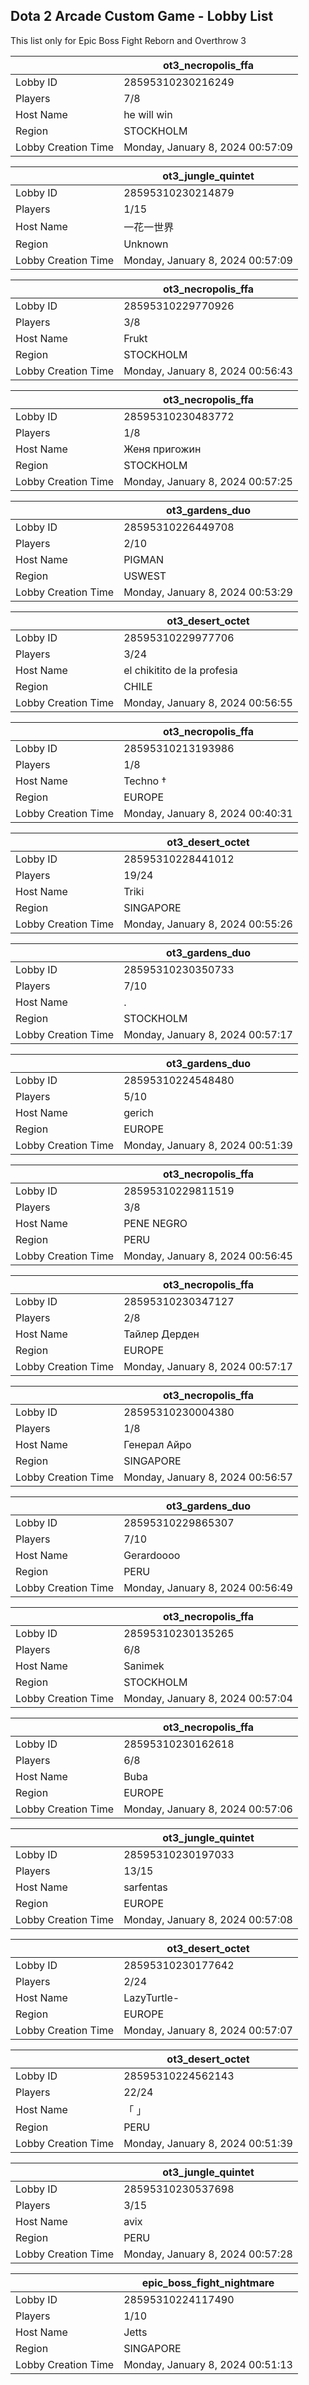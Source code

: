 ## Dota 2 Arcade Custom Game - Lobby List

This list only for Epic Boss Fight Reborn and Overthrow 3

|  | ot3_necropolis_ffa |
| ------ | ------ |
| Lobby ID | 28595310230216249 |
| Players | 7/8 |
| Host Name | he will win |
| Region | STOCKHOLM |
| Lobby Creation Time | Monday, January 8, 2024 00:57:09 |


|  | ot3_jungle_quintet |
| ------ | ------ |
| Lobby ID | 28595310230214879 |
| Players | 1/15 |
| Host Name | 一花一世界 |
| Region | Unknown |
| Lobby Creation Time | Monday, January 8, 2024 00:57:09 |


|  | ot3_necropolis_ffa |
| ------ | ------ |
| Lobby ID | 28595310229770926 |
| Players | 3/8 |
| Host Name | Frukt |
| Region | STOCKHOLM |
| Lobby Creation Time | Monday, January 8, 2024 00:56:43 |


|  | ot3_necropolis_ffa |
| ------ | ------ |
| Lobby ID | 28595310230483772 |
| Players | 1/8 |
| Host Name | Женя пригожин |
| Region | STOCKHOLM |
| Lobby Creation Time | Monday, January 8, 2024 00:57:25 |


|  | ot3_gardens_duo |
| ------ | ------ |
| Lobby ID | 28595310226449708 |
| Players | 2/10 |
| Host Name | PIGMAN |
| Region | USWEST |
| Lobby Creation Time | Monday, January 8, 2024 00:53:29 |


|  | ot3_desert_octet |
| ------ | ------ |
| Lobby ID | 28595310229977706 |
| Players | 3/24 |
| Host Name | el chikitito de la profesia |
| Region | CHILE |
| Lobby Creation Time | Monday, January 8, 2024 00:56:55 |


|  | ot3_necropolis_ffa |
| ------ | ------ |
| Lobby ID | 28595310213193986 |
| Players | 1/8 |
| Host Name | Techno † |
| Region | EUROPE |
| Lobby Creation Time | Monday, January 8, 2024 00:40:31 |


|  | ot3_desert_octet |
| ------ | ------ |
| Lobby ID | 28595310228441012 |
| Players | 19/24 |
| Host Name | Triki |
| Region | SINGAPORE |
| Lobby Creation Time | Monday, January 8, 2024 00:55:26 |


|  | ot3_gardens_duo |
| ------ | ------ |
| Lobby ID | 28595310230350733 |
| Players | 7/10 |
| Host Name | . |
| Region | STOCKHOLM |
| Lobby Creation Time | Monday, January 8, 2024 00:57:17 |


|  | ot3_gardens_duo |
| ------ | ------ |
| Lobby ID | 28595310224548480 |
| Players | 5/10 |
| Host Name | gerich |
| Region | EUROPE |
| Lobby Creation Time | Monday, January 8, 2024 00:51:39 |


|  | ot3_necropolis_ffa |
| ------ | ------ |
| Lobby ID | 28595310229811519 |
| Players | 3/8 |
| Host Name | PENE  NEGRO |
| Region | PERU |
| Lobby Creation Time | Monday, January 8, 2024 00:56:45 |


|  | ot3_necropolis_ffa |
| ------ | ------ |
| Lobby ID | 28595310230347127 |
| Players | 2/8 |
| Host Name | Тайлер Дерден |
| Region | EUROPE |
| Lobby Creation Time | Monday, January 8, 2024 00:57:17 |


|  | ot3_necropolis_ffa |
| ------ | ------ |
| Lobby ID | 28595310230004380 |
| Players | 1/8 |
| Host Name | Генерал Айро |
| Region | SINGAPORE |
| Lobby Creation Time | Monday, January 8, 2024 00:56:57 |


|  | ot3_gardens_duo |
| ------ | ------ |
| Lobby ID | 28595310229865307 |
| Players | 7/10 |
| Host Name | Gerardoooo |
| Region | PERU |
| Lobby Creation Time | Monday, January 8, 2024 00:56:49 |


|  | ot3_necropolis_ffa |
| ------ | ------ |
| Lobby ID | 28595310230135265 |
| Players | 6/8 |
| Host Name | Sanimek |
| Region | STOCKHOLM |
| Lobby Creation Time | Monday, January 8, 2024 00:57:04 |


|  | ot3_necropolis_ffa |
| ------ | ------ |
| Lobby ID | 28595310230162618 |
| Players | 6/8 |
| Host Name | Buba |
| Region | EUROPE |
| Lobby Creation Time | Monday, January 8, 2024 00:57:06 |


|  | ot3_jungle_quintet |
| ------ | ------ |
| Lobby ID | 28595310230197033 |
| Players | 13/15 |
| Host Name | sarfentas |
| Region | EUROPE |
| Lobby Creation Time | Monday, January 8, 2024 00:57:08 |


|  | ot3_desert_octet |
| ------ | ------ |
| Lobby ID | 28595310230177642 |
| Players | 2/24 |
| Host Name | LazyTurtle- |
| Region | EUROPE |
| Lobby Creation Time | Monday, January 8, 2024 00:57:07 |


|  | ot3_desert_octet |
| ------ | ------ |
| Lobby ID | 28595310224562143 |
| Players | 22/24 |
| Host Name | 「 」 |
| Region | PERU |
| Lobby Creation Time | Monday, January 8, 2024 00:51:39 |


|  | ot3_jungle_quintet |
| ------ | ------ |
| Lobby ID | 28595310230537698 |
| Players | 3/15 |
| Host Name | avix |
| Region | PERU |
| Lobby Creation Time | Monday, January 8, 2024 00:57:28 |


|  | epic_boss_fight_nightmare |
| ------ | ------ |
| Lobby ID | 28595310224117490 |
| Players | 1/10 |
| Host Name | Jetts |
| Region | SINGAPORE |
| Lobby Creation Time | Monday, January 8, 2024 00:51:13 |


